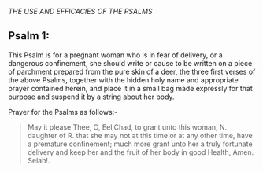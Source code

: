 *THE USE AND EFFICACIES OF THE PSALMS*

## Psalm 1:

This Psalm is for a pregnant woman who is in fear of delivery, or a dangerous confinement, she should write or cause to be written on a piece of parchment prepared from the pure skin of a deer, the three first verses of the above Psalms, together with the hidden holy name and appropriate prayer contained herein, and place it in a small bag made expressly for that purpose and suspend it by a string about her body.

Prayer for the Psalms as follows:-
> May it please Thee, O, Eel,Chad, to grant unto this woman, N. daughter of R. that she may not at this time or at any other time, have a premature confinement; much more grant unto her a truly fortunate delivery and keep her and the fruit of her body in good Health, Amen. Selah!.